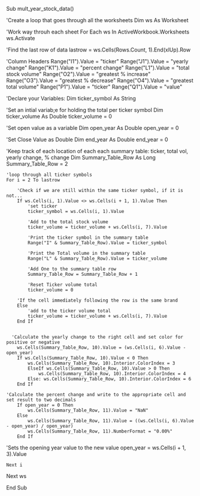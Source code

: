 Sub mult_year_stock_data()

'Create a loop that goes through all the worksheets
Dim ws As Worksheet

'Work way throuh each sheet
For Each ws In ActiveWorkbook.Worksheets
ws.Activate

'Find the last row of data
lastrow = ws.Cells(Rows.Count, 1).End(xlUp).Row

'Column Headers
Range("I1").Value = "ticker"
Range("J1").Value = "yearly change"
Range("K1").Value = "percent change"
Range("L1").Value = "total stock volume"
Range("O2").Value = "greatest % increase"
Range("O3").Value = "greatest % decrease"
Range("O4").Value = "greatest total volume"
Range("P1").Value = "ticker"
Range("Q1").Value = "value"

'Declare your Variables:
Dim ticker_symbol As String

'Set an intial variab;e for holding the total per ticker symbol
Dim ticker_volume As Double
ticker_volume = 0

'Set open value as a variable
Dim open_year As Double
open_year = 0

'Set Close Value as Double
Dim end_year As Double
end_year = 0

'Keep track of each location of each each summary table: ticker, total vol, yearly change, % change
Dim Summary_Table_Row As Long
Summary_Table_Row = 2

    'loop through all ticker symbols
    For i = 2 To lastrow

        'Check if we are still within the same ticker symbol, if it is not...
        If ws.Cells(i, 1).Value <> ws.Cells(i + 1, 1).Value Then
            'set ticker
            ticker_symbol = ws.Cells(i, 1).Value
            
            'Add to the total stock volume
            ticker_volume = ticker_volume + ws.Cells(i, 7).Value
            
            'Print the ticker symbol in the summary table
            Range("I" & Summary_Table_Row).Value = ticker_symbol
            
            'Print the Total volume in the summary table
            Range("L" & Summary_Table_Row).Value = ticker_volume
            
            'Add One to the summary table row
            Summary_Table_Row = Summary_Table_Row + 1
            
            'Reset Ticker volume total
            ticker_volume = 0
            
        'If the cell immediately following the row is the same brand
        Else
            'add to the ticker volume total
            ticker_volume = ticker_volume + ws.Cells(i, 7).Value
        End If
        
        
      'Calculate the yearly change to the right cell and set color for positive or negative
        ws.Cells(Summary_Table_Row, 10).Value = (ws.Cells(i, 6).Value - open_year)
        If ws.Cells(Summary_Table_Row, 10).Value < 0 Then
            ws.Cells(Summary_Table_Row, 10).Interior.ColorIndex = 3
            ElseIf ws.Cells(Summary_Table_Row, 10).Value > 0 Then
                ws.Cells(Summary_Table_Row, 10).Interior.ColorIndex = 4
            Else: ws.Cells(Summary_Table_Row, 10).Interior.ColorIndex = 6
        End If

    'Calculate the percent change and write to the appropriate cell and set result to two decimals
        If open_year = 0 Then
            ws.Cells(Summary_Table_Row, 11).Value = "NaN"
        Else
            ws.Cells(Summary_Table_Row, 11).Value = ((ws.Cells(i, 6).Value - open_year) / open_year)
            ws.Cells(Summary_Table_Row, 11).NumberFormat = "0.00%"
        End If
        
'Sets the opening year value to the new value
    open_year = ws.Cells(i + 1, 3).Value
    
    
    Next i
    
Next ws


End Sub

